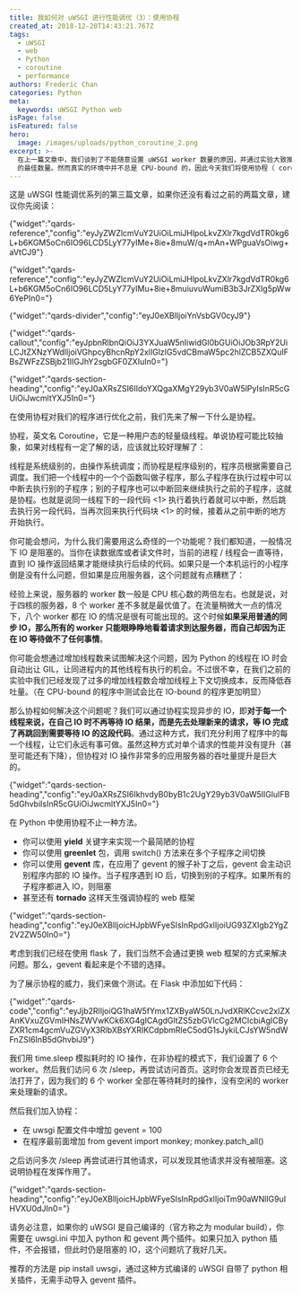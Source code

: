 ```yaml
---
title: 我如何对 uWSGI 进行性能调优（3）：使用协程
created_at: 2018-12-20T14:43:21.767Z
tags:
  - uWSGI
  - web
  - Python
  - coroutine
  - performance
authors: Frederic Chan
categories: Python
meta:
  keywords: uWSGI Python web
isPage: false
isFeatured: false
hero:
  image: /images/uploads/python_coroutine_2.png
excerpt: >-
  在上一篇文章中，我们谈到了不能随意设置 uWSGI worker 数量的原因，并通过实验大致推算出了在 CPU-bound 的程序中 worker
  的最佳数量。然而真实的环境中并不总是 CPU-bound 的，因此今天我们将使用协程（ coroutine ）来优化 IO-bound 时的情况。
---
```

这是 uWSGI 性能调优系列的第三篇文章，如果你还没有看过之前的两篇文章，建议你先阅读：


{"widget":"qards-reference","config":"eyJyZWZlcmVuY2UiOiLmiJHlpoLkvZXlr7kgdVdTR0kg6L+b6KGM5oCn6IO96LCD5LyY77yIMe+8ie+8muW/q+mAn+WPguaVsOiwg+aVtCJ9"}



{"widget":"qards-reference","config":"eyJyZWZlcmVuY2UiOiLmiJHlpoLkvZXlr7kgdVdTR0kg6L+b6KGM5oCn6IO96LCD5LyY77yIMu+8ie+8muiuvuWumiB3b3JrZXIg5pWw6YePIn0="}



{"widget":"qards-divider","config":"eyJ0eXBlIjoiYnVsbGV0cyJ9"}



{"widget":"qards-callout","config":"eyJpbnRlbnQiOiJ3YXJuaW5nIiwidGl0bGUiOiJOb3RpY2UiLCJtZXNzYWdlIjoiVGhpcyBhcnRpY2xlIGlzIG5vdCBmaW5pc2hlZCB5ZXQuIFBsZWFzZSBjb21lIGJhY2sgbGF0ZXIuIn0="}



{"widget":"qards-section-heading","config":"eyJ0aXRsZSI6IldoYXQgaXMgY29yb3V0aW5lPyIsInR5cGUiOiJwcmltYXJ5In0="}


在使用协程对我们的程序进行优化之前，我们先来了解一下什么是协程。

协程，英文名 Coroutine，它是一种用户态的轻量级线程。单说协程可能比较抽象，如果对线程有一定了解的话，应该就比较好理解了：

线程是系统级别的，由操作系统调度；而协程是程序级别的，程序员根据需要自己调度。我们把一个线程中的一个个函数叫做子程序，那么子程序在执行过程中可以中断去执行别的子程序；别的子程序也可以中断回来继续执行之前的子程序，这就是协程。也就是说同一线程下的一段代码 <1> 执行着执行着就可以中断，然后跳去执行另一段代码，当再次回来执行代码块 <1> 的时候，接着从之前中断的地方开始执行。

你可能会想问，为什么我们需要用这么奇怪的一个功能呢？我们都知道，一般情况下 IO 是阻塞的。当你在读数据库或者读文件时，当前的进程 / 线程会一直等待，直到 IO 操作返回结果才能继续执行后续的代码。如果只是一个本机运行的小程序倒是没有什么问题，但如果是应用服务器，这个问题就有点糟糕了：

经验上来说，服务器的 worker 数一般是 CPU 核心数的两倍左右。也就是说，对于四核的服务器，8 个 worker 差不多就是最优值了。在流量稍微大一点的情况下，八个 worker 都在 IO 的情况是很有可能出现的。这个时候**如果采用普通的同步 IO，那么所有的 worker 只能眼睁睁地看着请求到达服务器，而自己却因为正在 IO 等待做不了任何事情**。

你可能会想通过增加线程数来试图解决这个问题，因为 Python 的线程在 IO 时会自动出让 GIL，让同进程内的其他线程有执行的机会。不过很不幸，在我们之前的实验中我们已经发现了过多的增加线程数会增加线程上下文切换成本，反而降低吞吐量。（在  CPU-bound 的程序中测试会比在 IO-bound 的程序更加明显）

那么协程如何解决这个问题呢？我们可以通过协程实现异步的 IO，即**对于每一个线程来说，在自己 IO 时不再等待 IO 结果，而是先去处理新来的请求，等 IO 完成了再跳回到需要等待 IO 的这段代码**。通过这种方式，我们充分利用了程序中的每一个线程，让它们永远有事可做。虽然这种方式对单个请求的性能并没有提升（甚至可能还有下降），但协程对 IO 操作非常多的应用服务器的吞吐量提升是巨大的。


{"widget":"qards-section-heading","config":"eyJ0aXRsZSI6IkhvdyB0byB1c2UgY29yb3V0aW5lIGluIFB5dGhvbiIsInR5cGUiOiJwcmltYXJ5In0="}


在 Python 中使用协程不止一种方法。

* 你可以使用 **yield** 关键字来实现一个最简陋的协程
* 你可以使用 **greenlet** 包，调用 switch() 方法来在多个子程序之间切换
* 你可以使用 **gevent** 库，在应用了 gevent 的猴子补丁之后，gevent 会主动识别程序内部的 IO 操作。当子程序遇到 IO 后，切换到别的子程序。如果所有的子程序都进入 IO，则阻塞
* 甚至还有 **tornado** 这样天生强调协程的 web 框架


{"widget":"qards-section-heading","config":"eyJ0eXBlIjoicHJpbWFyeSIsInRpdGxlIjoiUG93ZXIgb2YgZ2V2ZW50In0="}


考虑到我们已经在使用 flask 了，我们当然不会通过更换 web 框架的方式来解决问题。那么，gevent 看起来是个不错的选择。

为了展示协程的威力，我们来做个测试。在 Flask 中添加如下代码：


{"widget":"qards-code","config":"eyJjb2RlIjoiQG1haW5fYmx1ZXByaW50LnJvdXRlKCcvc2xlZXAnKVxuZGVmIHNsZWVwKCk6XG4gICAgdGltZS5zbGVlcCg2MClcbiAgICByZXR1cm4gcmVuZGVyX3RlbXBsYXRlKCdpbmRleC5odG1sJykiLCJsYW5ndWFnZSI6InB5dGhvbiJ9"}


我们用 time.sleep 模拟耗时的 IO 操作，在非协程的模式下，我们设置了 6 个 worker。然后我们访问 6 次 /sleep，再尝试访问首页。这时你会发现首页已经无法打开了，因为我们的 6 个 worker 全部在等待耗时的操作，没有空闲的 worker 来处理新的请求。

然后我们加入协程：

* 在 uwsgi 配置文件中增加 gevent = 100
* 在程序最前面增加 from gevent import monkey; monkey.patch_all()

之后访问多次 /sleep 再尝试进行其他请求，可以发现其他请求并没有被阻塞。这说明协程在发挥作用了。


{"widget":"qards-section-heading","config":"eyJ0eXBlIjoicHJpbWFyeSIsInRpdGxlIjoiTm90aWNlIG9uIHVXU0dJIn0="}


请务必注意，如果你的 uWSGI 是自己编译的（官方称之为 modular build），你需要在 uwsgi.ini 中加入 python 和 gevent 两个插件。如果只加入 python 插件，不会报错，但此时仍是阻塞的 IO，这个问题坑了我好几天。

推荐的方法是 pip install uwsgi，通过这种方式编译的 uWSGI 自带了 python 相关插件，无需手动导入 gevent 插件。
